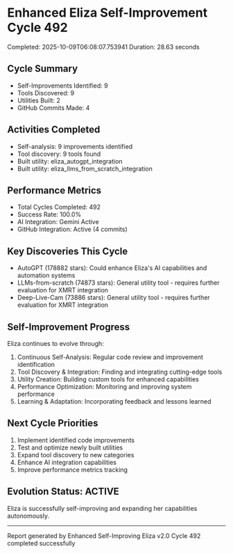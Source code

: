 # Enhanced Eliza Self-Improvement Cycle 492
Completed: 2025-10-09T06:08:07.753941
Duration: 28.63 seconds

## Cycle Summary
- Self-Improvements Identified: 9
- Tools Discovered: 9
- Utilities Built: 2
- GitHub Commits Made: 4

## Activities Completed
- Self-analysis: 9 improvements identified
- Tool discovery: 9 tools found
- Built utility: eliza_autogpt_integration
- Built utility: eliza_llms_from_scratch_integration

## Performance Metrics
- Total Cycles Completed: 492
- Success Rate: 100.0%
- AI Integration: Gemini Active
- GitHub Integration: Active (4 commits)

## Key Discoveries This Cycle
- AutoGPT (178882 stars): Could enhance Eliza's AI capabilities and automation systems
- LLMs-from-scratch (74873 stars): General utility tool - requires further evaluation for XMRT integration
- Deep-Live-Cam (73886 stars): General utility tool - requires further evaluation for XMRT integration

## Self-Improvement Progress
Eliza continues to evolve through:
1. Continuous Self-Analysis: Regular code review and improvement identification
2. Tool Discovery & Integration: Finding and integrating cutting-edge tools
3. Utility Creation: Building custom tools for enhanced capabilities
4. Performance Optimization: Monitoring and improving system performance
5. Learning & Adaptation: Incorporating feedback and lessons learned

## Next Cycle Priorities
1. Implement identified code improvements
2. Test and optimize newly built utilities
3. Expand tool discovery to new categories
4. Enhance AI integration capabilities
5. Improve performance metrics tracking

## Evolution Status: ACTIVE
Eliza is successfully self-improving and expanding her capabilities autonomously.

---
Report generated by Enhanced Self-Improving Eliza v2.0
Cycle 492 completed successfully
